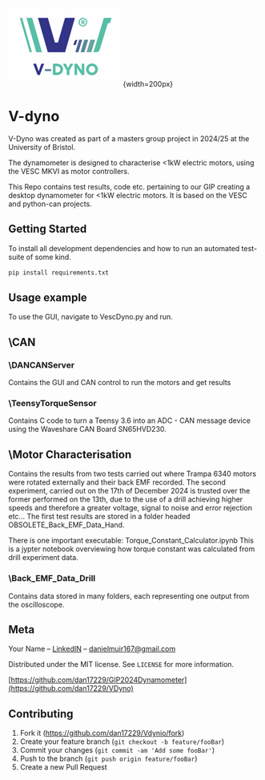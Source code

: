 ![Logo](VDyno/GUI/styles/MainLogo.png){width=200px}
# V-dyno
V-Dyno was created as part of a masters group project in 2024/25 at the University of Bristol.

The dynamometer is designed to characterise <1kW electric motors, using the VESC MKVI as motor controllers.

This Repo contains test results, code etc. pertaining to our GIP creating a desktop dynamometer for <1kW electric motors. It is based on the VESC and python-can projects.

## Getting Started
To install all development dependencies and how to run an automated test-suite of some kind.

```sh
pip install requirements.txt
```

## Usage example
To use the GUI, navigate to VescDyno.py and run.

## \CAN
### \DANCANServer
Contains the GUI and CAN control to run the motors and get results
### \TeensyTorqueSensor
Contains C code to turn a Teensy 3.6 into an ADC - CAN message device using the Waveshare CAN Board SN65HVD230.

## \Motor Characterisation
Contains the results from two tests carried out where Trampa 6340 motors were rotated externally and their back EMF recorded. The second experiment, carried out on the 17th of December 2024 is trusted over the former performed on the 13th, due to the use of a drill achieving higher speeds and therefore a greater voltage, signal to noise and error rejection etc... The first test results are stored in a folder headed OBSOLETE_Back_EMF_Data_Hand.

There is one important executable: Torque_Constant_Calculator.ipynb
This is a jypter notebook overviewing how torque constant was calculated from drill experiment data.

### \Back_EMF_Data_Drill
Contains data stored in many folders, each representing one output from the oscilloscope.

## Meta

Your Name – [LinkedIN]() – danielmuir167@gmail.com

Distributed under the MIT license. See ``LICENSE`` for more information.

[https://github.com/dan17229/GIP2024Dynamometer](https://github.com/dan17229/VDyno)

## Contributing

1. Fork it (<https://github.com/dan17229/Vdynio/fork>)
2. Create your feature branch (`git checkout -b feature/fooBar`)
3. Commit your changes (`git commit -am 'Add some fooBar'`)
4. Push to the branch (`git push origin feature/fooBar`)
5. Create a new Pull Request

<!-- Markdown link & img dfn's -->
[npm-image]: v
[npm-url]: https://npmjs.org/package/datadog-metrics
[npm-downloads]: https://img.shields.io/npm/dm/datadog-metrics.svg?style=flat-square
[travis-image]: https://img.shields.io/travis/dbader/node-datadog-metrics/master.svg?style=flat-square
[travis-url]: https://travis-ci.org/dbader/node-datadog-metrics
[wiki]: https://github.com/yourname/yourproject/wiki